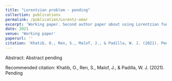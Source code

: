 ```yaml
---
title: "Lorentzian problem - pending" 
collection: publications
permalink: /publication/Lorentz-omar
excerpt: 'Working paper. Second author paper about using Lorentzian function as physics to inject into the black-box to make more efficient use of data and better generalization'
date: 2021
venue: 'Working paper'
paperurl: ''
citation: 'Khatib, O., Ren, S., Malof, J., & Padilla, W. J. (2021). Pending.'
---
```

Abstract: Abstract pending


Recommended citation: Khatib, O., Ren, S., Malof, J., & Padilla, W. J. (2021). Pending

